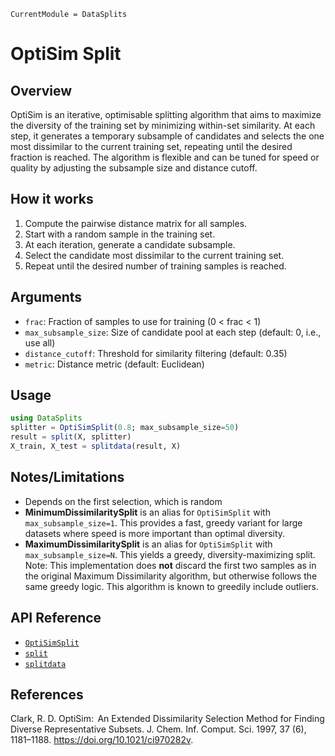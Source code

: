 ```@meta
CurrentModule = DataSplits
```

# OptiSim Split

## Overview

OptiSim is an iterative, optimisable splitting algorithm that aims to maximize the diversity of the training set by minimizing within-set similarity. At each step, it generates a temporary subsample of candidates and selects the one most dissimilar to the current training set, repeating until the desired fraction is reached. The algorithm is flexible and can be tuned for speed or quality by adjusting the subsample size and distance cutoff.

## How it works

1. Compute the pairwise distance matrix for all samples.
2. Start with a random sample in the training set.
3. At each iteration, generate a candidate subsample.
4. Select the candidate most dissimilar to the current training set.
5. Repeat until the desired number of training samples is reached.

## Arguments

- `frac`: Fraction of samples to use for training (0 < frac < 1)
- `max_subsample_size`: Size of candidate pool at each step (default: 0, i.e., use all)
- `distance_cutoff`: Threshold for similarity filtering (default: 0.35)
- `metric`: Distance metric (default: Euclidean)

## Usage

```julia
using DataSplits
splitter = OptiSimSplit(0.8; max_subsample_size=50)
result = split(X, splitter)
X_train, X_test = splitdata(result, X)
```

## Notes/Limitations

- Depends on the first selection, which is random
- **MinimumDissimilaritySplit** is an alias for `OptiSimSplit` with `max_subsample_size=1`. This provides a fast, greedy variant for large datasets where speed is more important than optimal diversity.
- **MaximumDissimilaritySplit** is an alias for `OptiSimSplit` with `max_subsample_size=N`. This yields a greedy, diversity-maximizing split. Note: This implementation does **not** discard the first two samples as in the original Maximum Dissimilarity algorithm, but otherwise follows the same greedy logic. This algorithm is known to greedily include outliers.

## API Reference

- [`OptiSimSplit`](@ref)
- [`split`](@ref)
- [`splitdata`](@ref)

## References

Clark, R. D. OptiSim:  An Extended Dissimilarity Selection Method for Finding Diverse Representative Subsets. J. Chem. Inf. Comput. Sci. 1997, 37 (6), 1181–1188. <https://doi.org/10.1021/ci970282v>.

